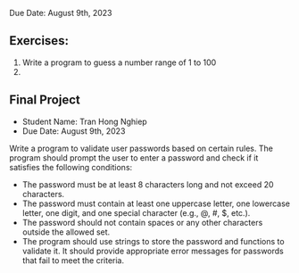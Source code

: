 

Due Date: August 9th, 2023

## Exercises:
1. Write a program to guess a number range of 1 to 100
2. 

## Final Project
* Student Name: Tran Hong Nghiep
* Due Date: August 9th, 2023

Write a program to validate user passwords based on certain rules. The program should prompt the user to enter a password and check if it satisfies the following conditions:
* The password must be at least 8 characters long and not exceed 20 characters.
* The password must contain at least one uppercase letter, one lowercase letter, one digit, and one special character (e.g., @, #, $, etc.).
* The password should not contain spaces or any other characters outside the allowed set.
* The program should use strings to store the password and functions to validate it. It should provide appropriate error messages for passwords that fail to meet the criteria.
